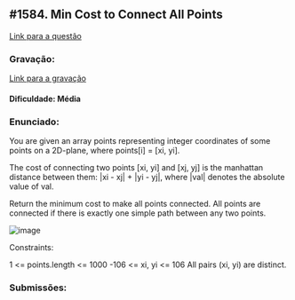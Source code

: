 ## #1584. Min Cost to Connect All Points

[Link para a questão](https://leetcode.com/problems/min-cost-to-connect-all-points/description/)

### Gravação:

[Link para a gravação]()

#### Dificuldade: Média

### Enunciado:

You are given an array points representing integer coordinates of some points on a 2D-plane, where points[i] = [xi, yi].

The cost of connecting two points [xi, yi] and [xj, yj] is the manhattan distance between them: |xi - xj| + |yi - yj|, where |val| denotes the absolute value of val.

Return the minimum cost to make all points connected. All points are connected if there is exactly one simple path between any two points.

![image](https://github.com/user-attachments/assets/26ac6f45-8cc5-4c66-af5e-eaed34912b2d)

Constraints:

1 <= points.length <= 1000
-106 <= xi, yi <= 106
All pairs (xi, yi) are distinct.

### Submissões: 
